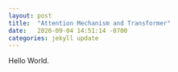 ```yaml
---
layout: post
title:  "Attention Mechanism and Transformer"
date:   2020-09-04 14:51:14 -0700
categories: jekyll update
---
```


Hello World. 
